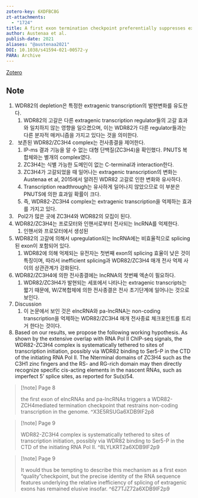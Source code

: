 ```yaml
---
zotero-key: 6XDFBC8G
zt-attachments:
  - "1724"
title: A first exon termination checkpoint preferentially suppresses extragenic transcription
author: Austenaa et al.
publish-date: 2021
aliases: "@austenaa2021"
DOI: 10.1038/s41594-021-00572-y
PARA: Archive
---
```



[Zotero](zotero://select/library/items/6XDFBC8G) 

## Note

1. WDR82의 depletion은 특정한 extragenic transcription의 발현변화를 유도한다.
	1. WDR82의 고갈은 다른 extragenic transcription regulator들의 고갈 효과와 일치하지 않는 영향을 일으켰으며, 이는 WDR82가 다른 regulator들과는 다른 분자적 매커니즘을 가지고 있다는 것을 의미한다.
2.   보존된 WDR82/ZC3H4 complex는 전사종결을 제어한다.
	1. IP-ms 결과 기능을 알 수 없는 대형 단백질(ZC3H4)을 확인했다. PNUTS 복합체와는 별개의 complex였다.
	2. ZC3H4는 식별 가능한 도메인이 없는 C-terminal과 interaction한다.
	3. ZC3H4가 고갈되었을 때 일어나는 extragenic transcription의 변화는 Austenaa et al, 2015에서 알려진 WDR82 고갈로 인한 변화와 유사하다.
	4. Transcription readthrough는 유사하게 일어나지 않았으므로 이 부분은 PNUTS에 의한 효과일 확률이 크다.
	5. 즉, WDR82-ZC3H4 complex는 extragenic transcription을 억제하는 효과를 가지고 있다.
3.   Pol2가 많은 곳에 ZC3H4와 WDR82의 모집이 된다.
4.  WDR82/ZC3H4는 프로모터와 인핸서로부터 전사되는 lncRNA를 억제한다.
	1. 인핸서와 프로모터에서 생성된
5.  WDR82의 고갈에 의해서 upregulation되는 lncRNA에는 비효율적으로 splicing된 exon이 포함되어 있다.
	1. WDR82에 의해 억제되는 유전자는 첫번째 exon의 splicing 효율이 낮은 것이 특징이며, 따라서 inefficient splicing과 WDR82/ZC3H4 매개 전사 억제 사이의 상관관계가 강화된다.
6.  WDR82/ZC3H4에 의한 전사종결에는 lncRNA의 첫번째 엑손이 필요하다.
	1. WDR82/ZC3H4가 발현되는 세포에서 나타나는 extragenic transcripts는 짧기 때문에, W/Z복합체에 의한 전사종결은 전사 초기단계에 일어나는 것으로 보인다.
7.  Discussion
	1. 이 논문에서 보인 것은 elncRNA와 pa-lncRNA는 non-coding transcription을 억제하는 WDR82/ZC3H4 매개 전사종료 체크포인트를 트리거 한다는 것이다.
8. Based on our results, we propose the following working hypothesis. As shown by the extensive overlap with RNA Pol II ChIP-seq signals, the WDR82-ZC3H4 complex is systematically tethered to sites of transcription initiation, possibly via WDR82 binding to Ser5-P in the CTD of the initiating RNA Pol II. The Nterminal domains of ZC3H4 such as the C3H1 zinc fingers and the RS- and RG-rich domain may then directly recognize specific cis-acting elements in the nascent RNAs, such as imperfect 5’ splice sites, as reported for Su(s)54.

> [!note] Page 8
> 
> the first exon of elncRNAs and pa-lncRNAs triggers a WDR82-ZCH4mediated termination checkpoint that restrains non-coding transcription in the genome.
> ^X3E5RSUGa6XDB9IF2p8

> [!note] Page 9
> 
> WDR82-ZC3H4 complex is systematically tethered to sites of transcription initiation, possibly via WDR82 binding to Ser5-P in the CTD of the initiating RNA Pol II.
> ^8LYLKRT2a6XDB9IF2p9

> [!note] Page 9
> 
> It would thus be tempting to describe this mechanism as a first exon “quality”checkpoint, but the precise identity of the RNA sequence features underlying the relative inefficiency of splicing of extragenic exons has remained elusive insofar.
> ^6Z7TJZ72a6XDB9IF2p9
